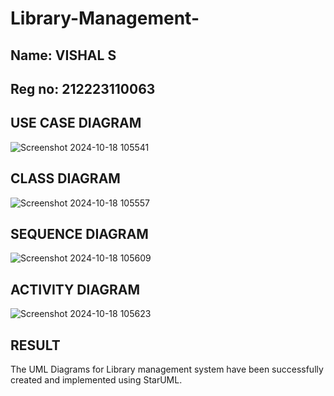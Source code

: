 # Library-Management-

## Name: VISHAL S
## Reg no: 212223110063

## USE CASE DIAGRAM
![Screenshot 2024-10-18 105541](https://github.com/user-attachments/assets/c023f513-c3af-481d-98de-58d88a5f5d53)
## CLASS DIAGRAM
![Screenshot 2024-10-18 105557](https://github.com/user-attachments/assets/82a9201e-c9e0-420c-bc33-7f84c5379e82)
## SEQUENCE DIAGRAM
![Screenshot 2024-10-18 105609](https://github.com/user-attachments/assets/5a9ec5fd-2ef3-4c52-abfe-ba650f49e039)
## ACTIVITY DIAGRAM
![Screenshot 2024-10-18 105623](https://github.com/user-attachments/assets/3fbbf559-8190-4a49-9553-3f4bf3f47cdc)

## RESULT
The UML Diagrams for Library management system have been successfully created and implemented using StarUML.
